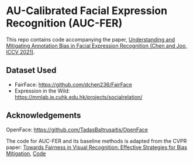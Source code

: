 # AU-Calibrated Facial Expression Recognition (AUC-FER)

This repo contains code accompanying the paper, 	[Understanding and Mitigating Annotation Bias in Facial Expression Recognition (Chen and Joo, ICCV 2021)](https://arxiv.org/abs/2108.08504). 

## Dataset Used
- FairFace: https://github.com/dchen236/FairFace
- Expression in the Wild: https://mmlab.ie.cuhk.edu.hk/projects/socialrelation/

## Acknowledgements
OpenFace: <https://github.com/TadasBaltrusaitis/OpenFace>

The code for AUC-FER and its baseline methods is adapted from the CVPR paper:
[Towards Fairness in Visual Recognition: Effective Strategies for Bias Mitigation](https://arxiv.org/abs/1911.11834v2), [Code](https://github.com/princetonvisualai/DomainBiasMitigation)
